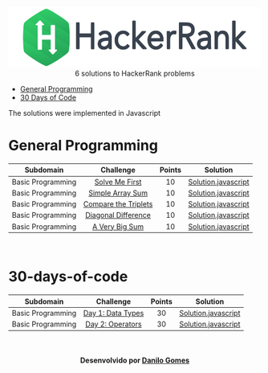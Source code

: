 <p align="center">
    <a href="https://www.hackerrank.com/dan_tls">
        <img height=120 src="https://github.com/dantls/training-hacker-rank/blob/main/Assets/logo_wordmark-f5c5eb61ab0a154c3ed9eda24d0b9e31.svg">
    </a>
    <br>6 solutions to HackerRank problems
</p>

* [General Programming](#general-programming)
* [30 Days of Code](#30-days-of-code)

The solutions were implemented in Javascript

# General Programming

|          Subdomain         |                                                           Challenge                                                          | Points |                                                                                        Solution                                                     |
|:--------------------------:|:----------------------------------------------------------------------------------------------------------------------------:|:------:|:---------------------------------------------------------------------------------------------------------------------------------------------------:|
|     Basic Programming      | [Solve Me First](https://www.hackerrank.com/challenges/solve-me-first)                                                       |   10   | [Solution.javascript](https://github.com/dantls/training-hacker-rank/blob/main/General%20Programming/Ex1-%20Solve%20Me%20First/Solution.js)         |
|     Basic Programming      | [Simple Array Sum](https://www.hackerrank.com/challenges/simple-array-sum)                                                   |   10   | [Solution.javascript](https://github.com/dantls/training-hacker-rank/blob/main/General%20Programming/Ex2-%20Simple%20Array%20Sum/Solution.js)       |
|     Basic Programming      | [Compare the Triplets](https://www.hackerrank.com/challenges/compare-the-triplets)                                           |   10   | [Solution.javascript](https://github.com/dantls/training-hacker-rank/blob/main/General%20Programming/Ex3-%20Compare%20the%20Triplets/Solution.js)   |
|     Basic Programming      | [Diagonal Difference](https://www.hackerrank.com/challenges/diagonal-difference)                                             |   10   | [Solution.javascript](https://github.com/dantls/training-hacker-rank/blob/main/General%20Programming/Ex5-%20Diagonal%20Difference/Solution.js)      |
|     Basic Programming      | [A Very Big Sum](https://www.hackerrank.com/challenges/a-very-big-sum)                                                       |   10   | [Solution.javascript](https://github.com/dantls/training-hacker-rank/blob/main/General%20Programming/Ex4-%20A%20Very%20Big%20Sum/Solution.js)       |

<br>

# 30-days-of-code

|          Subdomain         |                                                           Challenge                                                          | Points |                                                                                        Solution                                                     |
|:--------------------------:|:----------------------------------------------------------------------------------------------------------------------------:|:------:|:---------------------------------------------------------------------------------------------------------------------------------------------------:|
|     Basic Programming      | [Day 1: Data Types](https://www.hackerrank.com/challenges/30-data-types/problem)                                                       |   30   | [Solution.javascript](https://github.com/dantls/training-hacker-rank/blob/main/30%20Days%20of%20Code/Day%201%20-%20Data%20Types/Solution.js)         |
|     Basic Programming      | [Day 2: Operators](https://www.hackerrank.com/challenges/30-operators/problem)                                                       |   30   | [Solution.javascript](https://github.com/dantls/training-hacker-rank/blob/main/30%20Days%20of%20Code/Day%202%20-%20Operators/Solution.js)         |


<br>
<h4 align="center">
    Desenvolvido por <a href="https://www.linkedin.com/in/danilo-gomes-394459103/" target="_blank">Danilo Gomes</a>
</h4>
